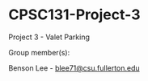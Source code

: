 # CPSC131-Project-3
Project 3 - Valet Parking

Group member(s):

Benson Lee - blee71@csu.fullerton.edu
